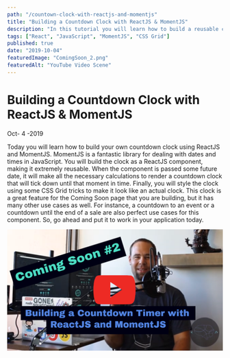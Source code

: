 ```yaml
---
path: "/countown-clock-with-reactjs-and-momentjs"
title: "Building a Countdown Clock with ReactJS & MomentJS"
description: "In this tutorial you will learn how to build a reusable countdown clock as a ReactJS component using the MomentJS library."
tags: ["React", "JavaScript", "MomentJS", "CSS Grid"]
published: true
date: "2019-10-04"
featuredImage: "ComingSoon_2.png"
featuredAlt: "YouTube Video Scene"
---
```


# Building a Countdown Clock with ReactJS & MomentJS

<div class="post-date">Oct- <span class="day">4</span> -2019</div>

Today you will learn how to build your own countdown clock using ReactJS and MomentJS. MomentJS is a fantastic library for dealing with dates and times in JavaScript. You will build the clock as a ReactJS component, making it extremely reusable. When the component is passed some future date, it will make all the necessary calculations to render a countdown clock that will tick down until that moment in time. Finally, you will style the clock using some CSS Grid tricks to make it look like an actual clock. This clock is a great feature for the Coming Soon page that you are building, but it has many other use cases as well. For instance, a countdown to an event or a countdown until the end of a sale are also perfect use cases for this component. So, go ahead and put it to work in your application today.

[![Watch the You Tube Video](ComingSoon_2.png)](https://www.youtube.com/watch?v=03WFsg-6FK0)
